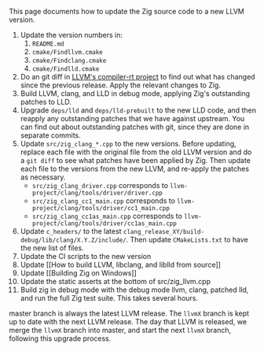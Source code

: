 This page documents how to update the Zig source code to a new LLVM version.

 1. Update the version numbers in:
    1. `README.md`
    2. `cmake/Findllvm.cmake`
    3. `cmake/Findclang.cmake`
    4. `cmake/Findlld.cmake`
 2. Do an git diff in [LLVM's compiler-rt project](https://github.com/llvm/llvm-project) to find out what has changed since the previous release. Apply the relevant changes to Zig.
 3. Build LLVM, clang, and LLD in debug mode, applying Zig's outstanding patches to LLD.
 4. Upgrade `deps/lld` and `deps/lld-prebuilt` to the new LLD code, and then reapply any outstanding patches that we have against upstream. You can find out about outstanding patches with git, since they are done in separate commits.
 5. Update `src/zig_clang_*.cpp` to the new versions. Before updating, replace each file with the original file from the old LLVM version and do a `git diff` to see what patches have been applied by Zig. Then update each file to the versions from the new LLVM, and re-apply the patches as necessary.
    * `src/zig_clang_driver.cpp` corresponds to `llvm-project/clang/tools/driver/driver.cpp`
    * `src/zig_clang_cc1_main.cpp` corresponds to `llvm-project/clang/tools/driver/cc1_main.cpp`
    * `src/zig_clang_cc1as_main.cpp` corresponds to `llvm-project/clang/tools/driver/cc1as_main.cpp`
 6. Update `c_headers/` to the latest `clang_release_XY/build-debug/lib/clang/X.Y.Z/include/`. Then update `CMakeLists.txt` to have the new list of files.
 7. Update the CI scripts to the new version
 8. Update [[How to build LLVM, libclang, and liblld from source]]
 9. Update [[Building Zig on Windows]]
 10. Update the static asserts at the bottom of src/zig_llvm.cpp
 11. Build zig in debug mode with the debug mode llvm, clang, patched lld, and run the full Zig test suite. This takes several hours.

master branch is always the latest LLVM release. The `llvmX` branch is kept up to date with the next LLVM release. The day that LLVM is released, we merge the `llvmX` branch into master, and start the next `llvmX` branch, following this upgrade process. 